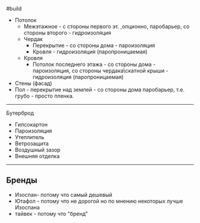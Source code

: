 #build 

- Потолок
	- Межэтажное - с стороны первого эт. ,опционно, паробарьер, со стороны второго - гидроизоляция
	- Чердак
		- Перекрытие - со стороны дома - пароизоляция
		- Кровля - гидроизоляция (паропроницаемая)
	- Кровля
		- Потолок последнего этажа - со стороны дома - пароизоляция, со стороны чердака\скатной крыши - гидроизоляция (паропроницаемая)
- Стены (фасад)
- Пол - перекрытие над землей - со стороны дома  паробарьер, т.е. грубо - просто пленка.

---
Бутерброд
- Гипсокартон
- Пароизоляция
- Утеплитель
- Ветрозащита
- Воздушный зазор
- Внешняя отделка

---
## Бренды
- Изоспан- потому что самый дешевый
- Ютафол - потому что не дорогой но по мнению некоторых лучше Изоспана
- тайвек - потому что "бренд"